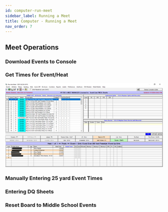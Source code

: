 ```yaml
---
id: computer-run-meet
sidebar_label: Running a Meet
title: Computer - Running a Meet
nav_order: 7
---
```



## Meet Operations 
### Download Events to Console 

### Get Times for Event/Heat 

![Meet Manager Main Screen](img/mm_main_screen.PNG)


### Manually Entering 25 yard Event Times 

### Entering DQ Sheets 

### Reset Board to Middle School Events 

 
